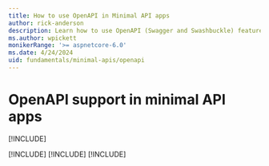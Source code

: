 ```yaml
---
title: How to use OpenAPI in Minimal API apps
author: rick-anderson
description: Learn how to use OpenAPI (Swagger and Swashbuckle) features of minimal APIs in ASP.NET Core.
ms.author: wpickett
monikerRange: '>= aspnetcore-6.0'
ms.date: 4/24/2024
uid: fundamentals/minimal-apis/openapi
---
```


# OpenAPI support in minimal API apps

[!INCLUDE[](~/includes/not-latest-version.md)]

[!INCLUDE[](~/fundamentals/openapi/includes/openapi9.md)]
[!INCLUDE[](~/fundamentals/minimal-apis/includes/openapi8.md)]
[!INCLUDE[](~/fundamentals/minimal-apis/includes/openapi6.md)]
